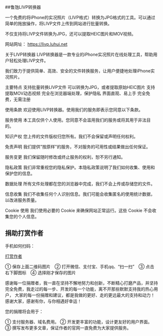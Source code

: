 ##鲁虺LIVP转换器

一个免费的将iPhone的实况照片（LIVP格式）转换为JPG格式的工具。可以通过简单的拖放操作，将LIVP文件上传到网站进行批量转换。

不仅支持将LIVP文件转换为JPG，还可以提取HEIC图片和MOV视频。

网站网址：
https://livp.luhui.net


关于LIVP转换器
LIVP转换器是一款专业的iPhone实况照片在线处理工具，帮助用户轻松处理LIVP文件。

我们致力于提供简单、高效、安全的文件转换服务，让用户便捷地处理iPhone实况照片。

主要特点
支持批量转换LIVP文件
可以转换为JPG，或者提取原始HEIC图片
支持提取MOV动态视频
完全在浏览器端处理，保护隐私
界面直观、易上手
完全免费，无需注册


使用条款
欢迎使用LIVP转换器。使用我们的服务即表示您同意以下条款。

服务使用
本工具仅供个人使用。您同意不会滥用我们的服务或将其用于非法目的。

知识产权
您上传的文件版权归您所有。我们不会保留或声明任何权利。

免责声明
我们提供"按原样"的服务，不对服务的可用性或结果做出任何保证。

服务变更
我们保留随时修改或终止服务的权利，恕不另行通知。



隐私政策
我们非常重视您的隐私保护。本隐私政策说明了我们如何收集、使用和保护您的信息。

数据处理
所有文件处理都在您的浏览器中完成，我们不会上传或存储您的文件。

信息收集
我们不收集任何个人识别信息。我们可能会收集匿名的使用统计数据，以改进服务质量。

Cookie 使用
我们使用必要的 Cookie 来确保网站正常运行。这些 Cookie 不会收集您的个人信息。




## 捐助打赏作者

手机如何扫码：

[打赏作者](http://flash.luhui.net/images/zhifu.png)

① 保存上面二维码图片　② 打开微信、支付宝、手机qq、“扫一扫”　③ 点击右下脚图标　④ 选择刚才保存的图片

感谢每一位捐赠者，我一直在坚持不懈地努力和创新，不断精心打磨产品，并坚持完全免费，我走过的每一步、开发的每一个功能，离不开那些默默支持我的热心用户，
大家的每一份捐赠和建议，都是我做的更好、走的更远最大的支持和动力！感谢大家，感谢有你，与你相遇好幸运！

您的捐赠将会用于：

①  支付服务器、域名费用。
②  开发更丰富的功能，设计更友好的用户界面。
③  撰写发布更多文章，保证作者的官网一直免费为大家提供服务。
